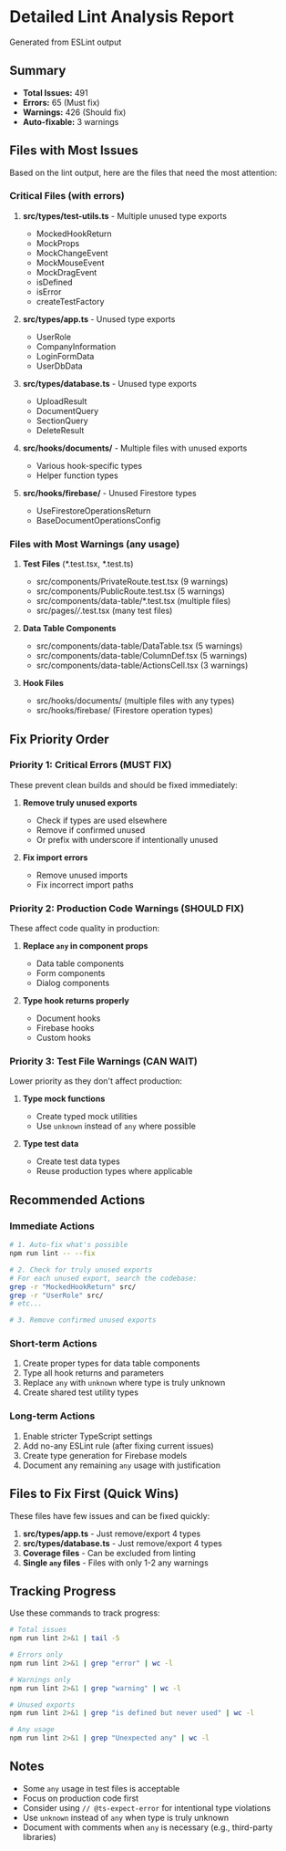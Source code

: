 # Detailed Lint Analysis Report

Generated from ESLint output

## Summary
- **Total Issues:** 491
- **Errors:** 65 (Must fix)
- **Warnings:** 426 (Should fix)
- **Auto-fixable:** 3 warnings

## Files with Most Issues

Based on the lint output, here are the files that need the most attention:

### Critical Files (with errors)

1. **src/types/test-utils.ts** - Multiple unused type exports
   - MockedHookReturn
   - MockProps
   - MockChangeEvent
   - MockMouseEvent
   - MockDragEvent
   - isDefined
   - isError
   - createTestFactory

2. **src/types/app.ts** - Unused type exports
   - UserRole
   - CompanyInformation
   - LoginFormData
   - UserDbData

3. **src/types/database.ts** - Unused type exports
   - UploadResult
   - DocumentQuery
   - SectionQuery
   - DeleteResult

4. **src/hooks/documents/** - Multiple files with unused exports
   - Various hook-specific types
   - Helper function types

5. **src/hooks/firebase/** - Unused Firestore types
   - UseFirestoreOperationsReturn
   - BaseDocumentOperationsConfig

### Files with Most Warnings (any usage)

1. **Test Files** (*.test.tsx, *.test.ts)
   - src/components/PrivateRoute.test.tsx (9 warnings)
   - src/components/PublicRoute.test.tsx (5 warnings)
   - src/components/data-table/*.test.tsx (multiple files)
   - src/pages/*/*.test.tsx (many test files)

2. **Data Table Components**
   - src/components/data-table/DataTable.tsx (5 warnings)
   - src/components/data-table/ColumnDef.tsx (5 warnings)
   - src/components/data-table/ActionsCell.tsx (3 warnings)

3. **Hook Files**
   - src/hooks/documents/ (multiple files with any types)
   - src/hooks/firebase/ (Firestore operation types)

## Fix Priority Order

### Priority 1: Critical Errors (MUST FIX)
These prevent clean builds and should be fixed immediately:

1. **Remove truly unused exports** 
   - Check if types are used elsewhere
   - Remove if confirmed unused
   - Or prefix with underscore if intentionally unused

2. **Fix import errors**
   - Remove unused imports
   - Fix incorrect import paths

### Priority 2: Production Code Warnings (SHOULD FIX)
These affect code quality in production:

1. **Replace `any` in component props**
   - Data table components
   - Form components
   - Dialog components

2. **Type hook returns properly**
   - Document hooks
   - Firebase hooks
   - Custom hooks

### Priority 3: Test File Warnings (CAN WAIT)
Lower priority as they don't affect production:

1. **Type mock functions**
   - Create typed mock utilities
   - Use `unknown` instead of `any` where possible

2. **Type test data**
   - Create test data types
   - Reuse production types where applicable

## Recommended Actions

### Immediate Actions
```bash
# 1. Auto-fix what's possible
npm run lint -- --fix

# 2. Check for truly unused exports
# For each unused export, search the codebase:
grep -r "MockedHookReturn" src/
grep -r "UserRole" src/
# etc...

# 3. Remove confirmed unused exports
```

### Short-term Actions
1. Create proper types for data table components
2. Type all hook returns and parameters
3. Replace `any` with `unknown` where type is truly unknown
4. Create shared test utility types

### Long-term Actions
1. Enable stricter TypeScript settings
2. Add no-any ESLint rule (after fixing current issues)
3. Create type generation for Firebase models
4. Document any remaining `any` usage with justification

## Files to Fix First (Quick Wins)

These files have few issues and can be fixed quickly:

1. **src/types/app.ts** - Just remove/export 4 types
2. **src/types/database.ts** - Just remove/export 4 types
3. **Coverage files** - Can be excluded from linting
4. **Single `any` files** - Files with only 1-2 any warnings

## Tracking Progress

Use these commands to track progress:

```bash
# Total issues
npm run lint 2>&1 | tail -5

# Errors only
npm run lint 2>&1 | grep "error" | wc -l

# Warnings only
npm run lint 2>&1 | grep "warning" | wc -l

# Unused exports
npm run lint 2>&1 | grep "is defined but never used" | wc -l

# Any usage
npm run lint 2>&1 | grep "Unexpected any" | wc -l
```

## Notes

- Some `any` usage in test files is acceptable
- Focus on production code first
- Consider using `// @ts-expect-error` for intentional type violations
- Use `unknown` instead of `any` when type is truly unknown
- Document with comments when `any` is necessary (e.g., third-party libraries)